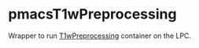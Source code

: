# pmacsT1wPreprocessing
Wrapper to run [T1wPreprocessing](https://github.com/ftdc-picsl/T1wPreprocessing) container on the LPC.

